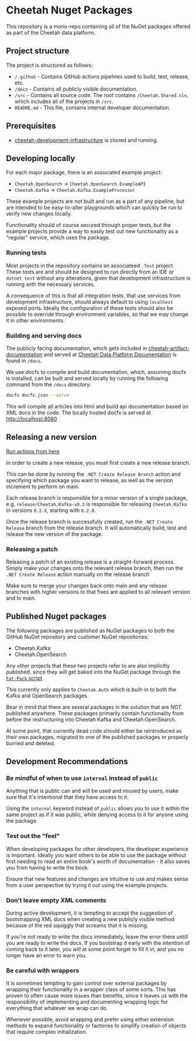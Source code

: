 # Cheetah Nuget Packages

This repository is a mono-repo containing all of the NuGet packages offered as part of the Cheetah data platform.

## Project structure

The project is structured as follows:
- `/.github` - Contains GitHub actions pipelines used to build, test, release, etc.
- `/docs` - Contains all publicly visible documentation.
- `/src` - Contains all source code. The root contains `/Cheetah.Shared.sln`, which includes all of the projects in `/src`.
- `README.md` - This file, contains internal developer documentation.

## Prerequisites
- [cheetah-development-infrastructure](https://github.com/trifork/cheetah-development-infrastructure) is cloned and running.

## Developing locally

For each major package, there is an associated example project:
- `Cheetah.OpenSearch` -> `Cheetah.OpenSearch.ExampleAPI`
- `Cheetah.Kafka` -> `Cheetah.Kafka.ExampleProcessor`

These example projects are not built and run as a part of any pipeline, but are intended to be easy-to-alter playgrounds which can quickly be run to verify new changes locally.

Functionality should of course secured through proper tests, but the example projects provide a way to easily test out new functionality as a "regular" service, which uses the package.

### Running tests

Most projects in the repository contains an associateed `.Test` project. These tests are and should be designed to run directly from an IDE or `dotnet test` without any alterations, given that development infrastructure is running with the necessary services.

A consequence of this is that all integration tests, that use services from development infrastructure, should always default to using `localhost` exposed ports. Ideally the configuration of these tests should also be possible to override through environment variables, so that we may change it in other environments.

### Building and serving docs

The publicly facing documentation, which gets included in [cheetah-artifact-documentation](https://github.com/trifork/cheetah-artifact-documentation) and served at [Cheetah Data Platform Documentation](http://docs.cheetah.trifork.dev) is found in `/docs`.

We use docfx to compile and build documentation, which, assuming docfx is installed, can be built and served locally by running the following command from the `/docs` directory:

```sh
docfx docfx.json --serve
```

This will compile all articles into html and build api documentation based on XML docs in the code. The locally hosted docfx is served at [http://localhost:8080](http://localhost:8080)

## Releasing a new version

[Run actions from here](https://github.com/trifork/cheetah-lib-shared-dotnet/actions)

In order to create a new release, you must first create a new release branch.

This can be done by running the `.NET Create Release Branch` action and specifying which package you want to release, as well as the version increment to perform on main.

Each release branch is responsible for a minor version of a single package, e.g. `release/Cheetah.Kafka-v0.2` is responsible for releasing `Cheetah.Kafka` in versions `0.2.X`, starting with `0.2.0`.

Once the release branch is successfully created, run the `.NET Create Release` branch from the release branch. It will automatically build, test and release the new version of the package.

### Releasing a patch

Releasing a patch of an existing release is a straight-forward process. Simply make your changes onto the relevant release branch, then run the `.NET Create Release` action manually on the release branch

Make sure to merge your changes back onto main and any release branches with higher versions to that fixes are applied to all relevant version and to main.

## Published Nuget packages

The following packages are published as NuGet packages to both the GitHub NuGet repository and customer NuGet repositories:
- Cheetah.Kafka
- Cheetah.OpenSearch

Any other projects that these two projects refer to are also implicitly published, since they will get baked into the NuGet package through the [`Fat-Pack` script](https://github.com/trifork/cheetah-lib-shared-dotnet/blob/main/.github/actions/dotnet/dotnet-fat-pack/Fat-Pack.ps1).

This currently only applies to `Cheetah.Auth` which is built-in to both the Kafka and OpenSearch packages.

Bear in mind that there are several packages in the solution that are _NOT_ published anywhere. These packages primarily contain functionality from before the restructuring into Cheetah.Kafka and Cheetah.OpenSearch.

At some point, that currently dead code should either be reintroduced as their own packages, migrated to one of the published packages or properly burried and deleted.

## Development Recommendations

### Be mindful of when to use `internal` instead of `public`

Anything that is public can and will be used and miused by users, make sure that it's intentional that they have access to it.

Using the `internal` keyword instead of `public` allows you to use it within the same project as if it was public, while denying access to it for anyone using the package.

### Test out the "feel"

When developing packages for other developers, the developer experience is important. Ideally you want others to be able to use the package without first needing to read an entire book's worth of documentation - It also saves you from having to write the book.

Ensure that new features and changes are intuitive to use and makes sense from a user perspective by trying it out using the example projects.

### Don't leave empty XML comments

During active development, it is tempting to accept the suggestion of bootstrapping XML docs when creating a new publicly visible method because of the red squiggly that screams that it is missing.

If you're not ready to write the docs immediately, leave the error there untill you are ready to write the docs. If you bootstrap it early with the intention of coming back to it later, you *will* at some point forget to fill it in, and you no longer have an error to warn you.

### Be careful with wrappers

It is sometimes tempting to gain control over external packages by wrapping their functionality in a wrapper class of some sorts. This has proven to often cause more issues than benefits, since it leaves us with the responsibility of implementing and documenting wrapping logic for everything that whatever we wrap can do.

Whenever possible, avoid wrapping and prefer using either extension methods to expand functionality or factories to simplify creation of objects that require complex initialization.